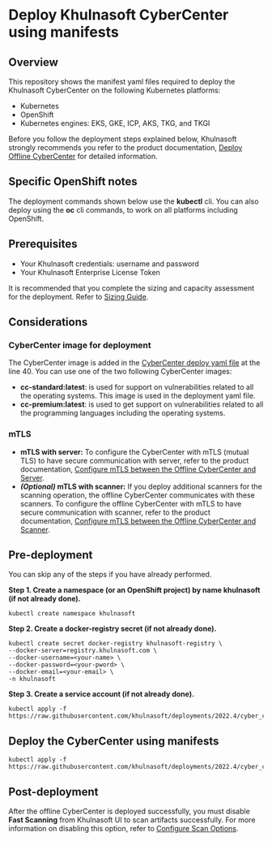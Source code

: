 # Deploy Khulnasoft CyberCenter using manifests

## Overview

This repository shows the manifest yaml files required to deploy the Khulnasoft CyberCenter on the following Kubernetes platforms:
* Kubernetes
* OpenShift
* Kubernetes engines: EKS, GKE, ICP, AKS, TKG, and TKGI

Before you follow the deployment steps explained below, Khulnasoft strongly recommends you refer to the product documentation, [Deploy Offline CyberCenter](https://docs.khulnasoft.com/v2022.4/docs/deploy-offline-cybercenter) for detailed information.

## Specific OpenShift notes
The deployment commands shown below use the **kubectl** cli. You can also deploy using the **oc** cli commands, to work on all platforms including OpenShift.

## Prerequisites
* Your Khulnasoft credentials: username and password
* Your Khulnasoft Enterprise License Token

It is recommended that you complete the sizing and capacity assessment for the deployment. Refer to [Sizing Guide](https://docs.khulnasoft.com/docs/sizing-guide).

## Considerations

### CyberCenter image for deployment

The CyberCenter image is added in the [CyberCenter deploy yaml file](./002_cybercenter_deploy.yaml#L40) at the line 40. You can use one of the two following CyberCenter images:

* **cc-standard:latest**: is used for support on vulnerabilities related to all the operating systems. This image is used in the deployment yaml file.
* **cc-premium:latest**: is used to get support on vulnerabilities related to all the programming languages including the operating systems.

### mTLS

* **mTLS with server:** To configure the CyberCenter with mTLS (mutual TLS) to have secure communication with server, refer to the product documentation, [Configure mTLS between the Offline CyberCenter and Server](https://docs.khulnasoft.com/docs/configure-mtls-between-the-offline-cybercenter-and-server).
* ***(Optional)* mTLS with scanner:** If you deploy additional scanners for the scanning operation, the offline CyberCenter communicates with these scanners. To configure the offline CyberCenter with mTLS to have secure communication with scanner, refer to the product documentation, [Configure mTLS between the Offline CyberCenter and Scanner](https://docs.khulnasoft.com/docs/configure-mtls-between-the-offline-cybercenter-and-scanner).

## Pre-deployment

You can skip any of the steps if you have already performed.

**Step 1. Create a namespace (or an OpenShift  project) by name khulnasoft (if not already done).**

```SHELL
kubectl create namespace khulnasoft
```

**Step 2. Create a docker-registry secret (if not already done).**

```SHELL
kubectl create secret docker-registry khulnasoft-registry \
--docker-server=registry.khulnasoft.com \
--docker-username=<your-name> \
--docker-password=<your-pword> \
--docker-email=<your-email> \
-n khulnasoft
```

**Step 3. Create a service account (if not already done).**

```SHELL
kubectl apply -f https://raw.githubusercontent.com/khulnasoft/deployments/2022.4/cyber_center/kubernetes_and_openshift/manifests/001_cybercenter_serviceAccount.yaml
```

## Deploy the CyberCenter using manifests

```SHELL
kubectl apply -f https://raw.githubusercontent.com/khulnasoft/deployments/2022.4/cyber_center/kubernetes_and_openshift/manifests/002_cybercenter_deploy.yaml
```

## Post-deployment
After the offline CyberCenter is deployed successfully, you must disable **Fast Scanning** from Khulnasoft UI to scan artifacts successfully. For more information on disabling this option, refer to [Configure Scan Options](https://docs.khulnasoft.com/v2022.4/docs/configure-scan-options#section-configure-scan-options).